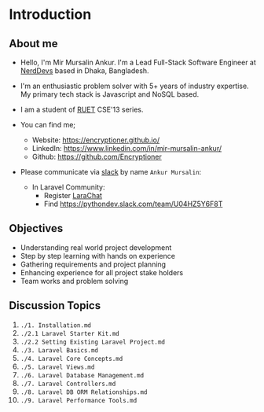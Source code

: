 # Introduction

## About me

- Hello, I'm Mir Mursalin Ankur. I'm a Lead Full-Stack Software Engineer at [NerdDevs](https://www.nerddevs.com/) based in Dhaka, Bangladesh.

- I'm an enthusiastic problem solver with 5+ years of industry expertise. My primary tech stack is Javascript and NoSQL based.

- I am a student of [RUET](https://www.ruet.ac.bd/) CSE'13 series.

- You can find me;
  - Website: https://encryptioner.github.io/
  - LinkedIn: https://www.linkedin.com/in/mir-mursalin-ankur/
  - Github: https://github.com/Encryptioner

- Please communicate via [slack](https://slack.com/) by name `Ankur Mursalin`:
  - In Laravel Community: 
    - Register [LaraChat](https://larachat.co/register)
    - Find https://pythondev.slack.com/team/U04HZ5Y6F8T

## Objectives
- Understanding real world project development
- Step by step learning with hands on experience
- Gathering requirements and project planning
- Enhancing experience for all project stake holders
- Team works and problem solving


## Discussion Topics

1. `./1. Installation.md`
2. `./2.1 Laravel Starter Kit.md`
3. `./2.2 Setting Existing Laravel Project.md`
4. `./3. Laravel Basics.md`
5. `./4. Laravel Core Concepts.md`
6. `./5. Laravel Views.md`
7. `./6. Laravel Database Management.md`
8. `./7. Laravel Controllers.md`
9. `./8. Laravel DB ORM Relationships.md`
10. `./9. Laravel Performance Tools.md`
